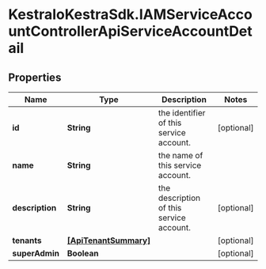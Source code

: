 # KestraIoKestraSdk.IAMServiceAccountControllerApiServiceAccountDetail

## Properties

Name | Type | Description | Notes
------------ | ------------- | ------------- | -------------
**id** | **String** | the identifier of this service account. | [optional] 
**name** | **String** | the name of this service account. | 
**description** | **String** | the description of this service account. | [optional] 
**tenants** | [**[ApiTenantSummary]**](ApiTenantSummary.md) |  | [optional] 
**superAdmin** | **Boolean** |  | [optional] 


